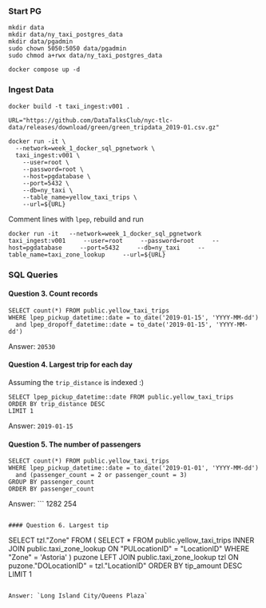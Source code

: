 ### Start PG

```
mkdir data
mkdir data/ny_taxi_postgres_data
mkdir data/pgadmin
sudo chown 5050:5050 data/pgadmin
sudo chmod a+rwx data/ny_taxi_postgres_data
```

`docker compose up -d`

### Ingest Data

`docker build -t taxi_ingest:v001 .`

```
URL="https://github.com/DataTalksClub/nyc-tlc-data/releases/download/green/green_tripdata_2019-01.csv.gz"

docker run -it \
  --network=week_1_docker_sql_pgnetwork \
  taxi_ingest:v001 \
    --user=root \
    --password=root \
    --host=pgdatabase \
    --port=5432 \
    --db=ny_taxi \
    --table_name=yellow_taxi_trips \
    --url=${URL}
```

Comment lines with `lpep`, rebuild and run
```
docker run -it   --network=week_1_docker_sql_pgnetwork   taxi_ingest:v001     --user=root     --password=root     --host=pgdatabase     --port=5432     --db=ny_taxi     --table_name=taxi_zone_lookup     --url=${URL}
```


### SQL Queries
#### Question 3. Count records
```
SELECT count(*) FROM public.yellow_taxi_trips
WHERE lpep_pickup_datetime::date = to_date('2019-01-15', 'YYYY-MM-dd')
  and lpep_dropoff_datetime::date = to_date('2019-01-15', 'YYYY-MM-dd')
```
Answer: `20530`


#### Question 4. Largest trip for each day
Assuming the `trip_distance` is indexed :)
```
SELECT lpep_pickup_datetime::date FROM public.yellow_taxi_trips
ORDER BY trip_distance DESC
LIMIT 1
```

Answer: `2019-01-15`

#### Question 5. The number of passengers
```
SELECT count(*) FROM public.yellow_taxi_trips
WHERE lpep_pickup_datetime::date = to_date('2019-01-01', 'YYYY-MM-dd')
  and (passenger_count = 2 or passenger_count = 3)
GROUP BY passenger_count
ORDER BY passenger_count
```

Answer: ```
1282
254
```

#### Question 6. Largest tip

```
SELECT tzl."Zone"
FROM ( 
	SELECT *
	FROM 
		public.yellow_taxi_trips
	INNER JOIN
		public.taxi_zone_lookup
		ON "PULocationID" = "LocationID"
	WHERE
		"Zone" = 'Astoria'
) puzone
LEFT JOIN 
	public.taxi_zone_lookup tzl
	ON puzone."DOLocationID" = tzl."LocationID"
ORDER BY tip_amount DESC
LIMIT 1
```

Answer: `Long Island City/Queens Plaza`
